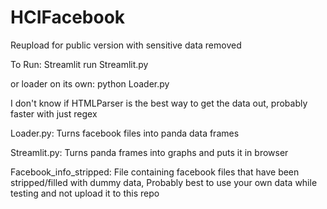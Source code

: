 # HCIFacebook

Reupload for public version with sensitive data removed

To Run: Streamlit run Streamlit.py

or loader on its own: python Loader.py

I don't know if HTMLParser is the best way to get the data out, probably faster with just regex

Loader.py: Turns facebook files into panda data frames

Streamlit.py: Turns panda frames into graphs and puts it in browser

Facebook_info_stripped: File containing facebook files that have been stripped/filled with dummy data, Probably best to use your own data while testing and not upload it to this repo
